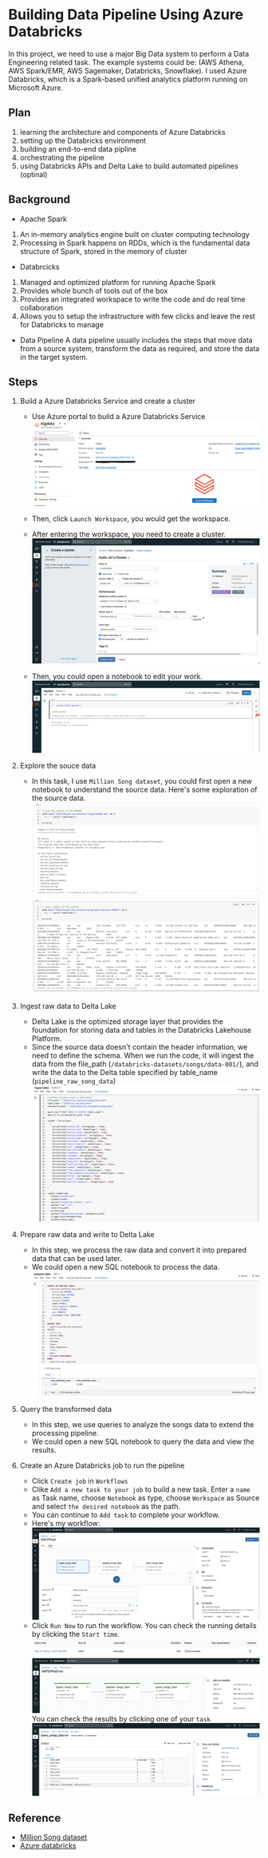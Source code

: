 # Building Data Pipeline Using Azure Databricks

In this project, we need to use a major Big Data system to perform a Data Engineering related task. The example systems could be: (AWS Athena, AWS Spark/EMR, AWS Sagemaker, Databricks, Snowflake). I used Azure Databricks, which is a Spark-based unified analytics platform running on Microsoft Azure.

## Plan
1. learning the architecture and components of Azure Databricks
2. setting up the Databricks environment
3. building an end-to-end data pipline
4. orchestrating the pipeline
5. using Databricks APIs and Delta Lake to build automated pipelines (optinal)

## Background
* Apache Spark
1. An in-memory analytics engine built on cluster computing technology
2. Processing in Spark happens on RDDs, which is the fundamental data structure of Spark, stored in the memory of cluster
* Databrcicks
1. Managed and optimized platform for running Apache Spark
2. Provides whole bunch of tools out of the box
3. Provides an integrated workspace to write the code and do real time collaboration
4. Allows you to setup the infrastructure with few clicks and leave the rest for Databricks to manage
* Data Pipeline
A data pipeline usually includes the steps that move data from a source system, transform the data as required, and store the data in the target system. 

## Steps
1. Build a Azure Databricks Service and create a cluster
   * Use Azure portal to build a Azure Databricks Service
   ![databrick](https://github.com/JuliaJHL/imgs_readme/blob/main/ids721proj3/databrick.png)
  
   * Then, click `Launch Workspace`, you would get the workspace. 
  
   * After entering the workspace, you need to create a cluster.
     ![cluster](https://github.com/JuliaJHL/imgs_readme/blob/main/ids721proj3/cluster.png)
   * Then, you could open a notebook to edit your work.
     ![notebook](https://github.com/JuliaJHL/imgs_readme/blob/main/ids721proj3/notebook.png)
    
2. Explore the souce data
   * In this task, I use `Million Song dataset`, you could first open a new notebook to understand the source data. Here's some exploration of the source data.
   ![explore](https://github.com/JuliaJHL/imgs_readme/blob/main/ids721proj3/explore.png)
   ![explore2](https://github.com/JuliaJHL/imgs_readme/blob/main/ids721proj3/explore2.png)

3. Ingest raw data to Delta Lake
   * Delta Lake is the optimized storage layer that provides the foundation for storing data and tables in the Databricks Lakehouse Platform.
   * Since the source data doesn't contain the header information, we need to define the schema. When we run the code, it will ingest the data from the file_path (`/databricks-datasets/songs/data-001/`), and write the data to the Delta table specified by table_name (`pipeline_raw_song_data`)
   ![ingest](https://github.com/JuliaJHL/imgs_readme/blob/main/ids721proj3/ingest.png)

4. Prepare raw data and write to Delta Lake
   * In this step, we process the raw data and convert it into prepared data that can be used later.
   * We could open a new SQL notebook to process the data.
   ![prepare](https://github.com/JuliaJHL/imgs_readme/blob/main/ids721proj3/prepare.png)

5. Query the transformed data
   * In this step, we use queries to analyze the songs data to extend the processing pipeline.
   * We could open a new SQL notebook to query the data and view the results.

6. Create an Azure Databricks job to run the pipeline
   * Click `Create job` in `Workflows`
   * Clike `Add a new task to your job` to build a new task. Enter a `name` as Task name, choose `Notebook` as type, choose `Workspace` as Source and select `the desired notebook` as the path. 
   * You can continue to `Add task` to complete your workflow.
   * Here's my workflow:
     ![workflow](https://github.com/JuliaJHL/imgs_readme/blob/main/ids721proj3/workflow.png)
   * Click `Run Now` to run the workflow. You can check the running details by clicking the `Start time`.
     ![run](https://github.com/JuliaJHL/imgs_readme/blob/main/ids721proj3/run.png)
     ![details](https://github.com/JuliaJHL/imgs_readme/blob/main/ids721proj3/details.png)
     You can check the results by clicking one of your `task`
     ![result](https://github.com/JuliaJHL/imgs_readme/blob/main/ids721proj3/result.png)
    
## Reference
* [Million Song dataset](http://millionsongdataset.com/)
* [Azure databricks](https://learn.microsoft.com/en-us/azure/databricks/)
